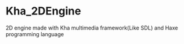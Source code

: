 # Kha_2DEngine
2D engine made with Kha multimedia framework(Like SDL) and Haxe programming language
